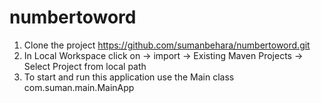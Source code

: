 # numbertoword
1. Clone the project https://github.com/sumanbehara/numbertoword.git
2. In Local Workspace click on -> import -> Existing Maven Projects -> Select Project from local path 
3. To start and run this application use the Main class com.suman.main.MainApp
